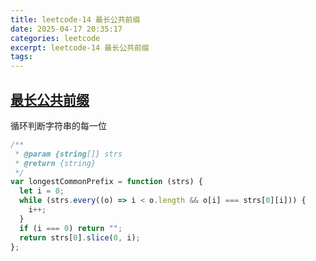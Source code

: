 ```yaml
---
title: leetcode-14 最长公共前缀
date: 2025-04-17 20:35:17
categories: leetcode
excerpt: leetcode-14 最长公共前缀
tags:
---
```


## [最长公共前缀](https://leetcode.cn/problems/longest-common-prefix/description/)

循环判断字符串的每一位

```js
/**
 * @param {string[]} strs
 * @return {string}
 */
var longestCommonPrefix = function (strs) {
  let i = 0;
  while (strs.every((o) => i < o.length && o[i] === strs[0][i])) {
    i++;
  }
  if (i === 0) return "";
  return strs[0].slice(0, i);
};
```
